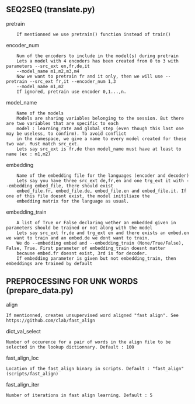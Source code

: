 
## SEQ2SEQ (translate.py)

pretrain

        If mentionned we use pretrain() function instead of train()
        
        
encoder_num

        Num of the encoders to include in the model(s) during pretrain
        Lets a model with 4 encoders has been created from 0 to 3 with parameters --src_ext en,fr,de,it
        --model_name m1,m2,m3,m4
        Now we want to pretrain fr and it only, then we will use --pretrain --src_ext fr,it --encoder_num 1,3 
        --model_name m1,m2
        If ignored, pretrain use encoder 0,1...,n.
        

model_name

        Name of the models
        Models are sharing variables belonging to the session. But there are two variables that are specific to each
        model : learning_rate and global_step (even though this last one may be useless, to confirm). To avoid conflict
        in the namespace, we give a name to every model created for these two var. Must match src_ext.
        Lets say src_ext is fr,de then model_name must have at least to name (ex : m1,m2)


embedding

        Name of the embedding file for the languages (encoder and decoder)
        Lets say you have three src_ext de,fr,en and one trg_ext it with --embedding embed_file, there should exist 
        embed_file.fr, embed_file.de, embed_file.en and embed_file.it. If one of this file doesnt exist, the model initiliaze the 
        embedding matrix for the language as usual.
    
embedding_train

        A list of True or False declaring wether an embedded given in parameters should be trained or not along with the model
        Lets say src_ext fr,de and trg_ext en and there exists an embed.en we want to train and an embed.de we dont want to train.
        We do --embedding embed and --embedding_train (None/True/False), False, True. First parameter of embedding_train doesnt matter
        because embed.fr doesnt exist, 3rd is for decoder.
        If embedding parameter is given but not embedding_train, then embeddings are trained by default


## PREPROCESSING FOR UNK WORDS (prepare_data.py)

align

	If mentionned, creates unsupervised word aligned "fast align". See https://github.com/clab/fast_align
    
dict_val_select
	
	Number of occurence for a pair of words in the align file to be selected in the lookup dictionnary. Default : 100

fast_align_loc
	
	Location of the fast_align binary in scripts. Default : "fast_align" (scripts/fast_align)
        
fast_align_iter

	Number of iterations in fast align learning. Default : 5            
      
	

